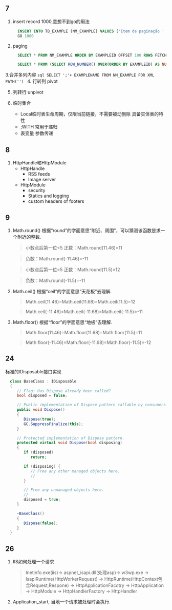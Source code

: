 ## 7
   1. insert record 1000,意想不到go的用法
      ```sql
        INSERT INTO TB_EXAMPLE (NM_EXAMPLE) VALUES ('Item de paginação ' + CONVERT(VARCHAR,ISNULL(@@IDENTITY, 0)))
        GO 1000
      ```
      
   2. paging
      ```sql
        SELECT * FROM NM_EXAMPLE ORDER BY EXAMPLEID OFFSET 100 ROWS FETCH 10 NEXT ONLY
      ```
      ```sql
        SELECT * FROM (SELECT ROW_NUMBER() OVER(ORDER BY EXAMPLEID) AS NUMBER,* FROM NM_EXAMPLE) AS NM_EXAMPLE_P WHERE NUMBER BETWEEN 101 AND 100 ORDER BY EXAMPLEID
      ```
      
  3.合并多列内容
      ```sql
        SELECT ';'+ EXAMPLENAME FROM NM_EXAMPLE FOR XML PATH('')
      ```
  4. 行转列 pivot
  
  5. 列转行 unpivot
  
  6. 临时集合
      * Local临时表生命周期，仅限当前链接，不需要被动删除 具备实体表的特性
      * ;WITH 常用于递归
      * 表变量 参数传递
      
## 8
   1. HttpHandle和HttpModule
      * HttpHandle
        * RSS feeds
        * Image server
      * HttpModule
        * security
        * Statics and logging
        * custom headers of footers
        
## 9
   1. Math.round() 根据“round”的字面意思“附近、周围”，可以猜测该函数是求一个附近的整数.
      > 小数点后第一位<5
      正数：Math.round(11.46)=11
      
      > 负数：Math.round(-11.46)=-11
      
      > 小数点后第一位=5
        正数：Math.round(11.5)=12
        
      > 负数：Math.round(-11.5)=-11
   2. Math.ceil() 根据“ceil”的字面意思“天花板”去理解.
      > Math.ceil(11.46)=Math.ceil(11.68)=Math.ceil(11.5)=12
      
      > Math.ceil(-11.46)=Math.ceil(-11.68)=Math.ceil(-11.5)=-11
        
   3. Math.floor() 根据“floor”的字面意思“地板”去理解.
      > Math.floor(11.46)=Math.floor(11.68)=Math.floor(11.5)=11
      
       > Math.floor(-11.46)=Math.floor(-11.68)=Math.floor(-11.5)=-12

 ## 24
 
标准的IDisposable接口实现
 ```C#
   class BaseClass : IDisposable
   {
      // Flag: Has Dispose already been called?
      bool disposed = false;

      // Public implementation of Dispose pattern callable by consumers.
      public void Dispose()
      { 
         Dispose(true);
         GC.SuppressFinalize(this);           
      }

      // Protected implementation of Dispose pattern.
      protected virtual void Dispose(bool disposing)
      {
         if (disposed)
            return; 

         if (disposing) {
            // Free any other managed objects here.
            //
         }

         // Free any unmanaged objects here.
         //
         disposed = true;
      }

      ~BaseClass()
      {
         Dispose(false);
      }
   }
 ```
   
 ## 26
 1. IIS如何处理一个请求
      > Inetinfo.exe(iis)->
         aspnet_isapi.dll(处理asp)-> 
            w3wp.exe -> 
               IsapiRuntime(HttpWorkerRequest) -> 
                  HttpRuntime(HttpContext包含Request,Respone) -> 
                     HttpApplicationFacotry -> 
                        HttpApplication -> 
                           HttpModule -> 
                              HttpHandlerFactory -> 
                                 HttpHandler
   2. Application_start, 当地一个请求被处理时会执行.
